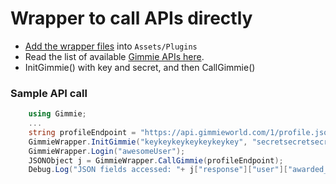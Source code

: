 # Wrapper to call APIs directly

- [Add the wrapper files](Wrapper/) into `Assets/Plugins`
- Read the list of available [Gimmie APIs here](http://developer.gimmieworld.com/gimmie-api/).
- InitGimmie() with key and secret, and then CallGimmie()

### Sample API call
````csharp
    using Gimmie;
    ...
    string profileEndpoint = "https://api.gimmieworld.com/1/profile.json";
    GimmieWrapper.InitGimmie("keykeykeykeykeykeykey", "secretsecretsecretsecret");
    GimmieWrapper.Login("awesomeUser");
    JSONObject j = GimmieWrapper.CallGimmie(profileEndpoint);
    Debug.Log("JSON fields accessed: "+ j["response"]["user"]["awarded_points"].n);
````
